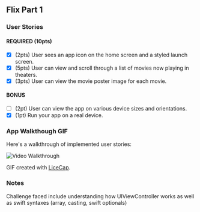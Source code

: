 ## Flix Part 1

### User Stories

#### REQUIRED (10pts)
- [X] (2pts) User sees an app icon on the home screen and a styled launch screen.
- [X] (5pts) User can view and scroll through a list of movies now playing in theaters.
- [X] (3pts) User can view the movie poster image for each movie.

#### BONUS
- [ ] (2pt) User can view the app on various device sizes and orientations.
- [X] (1pt) Run your app on a real device.

### App Walkthough GIF
Here's a walkthrough of implemented user stories:

<img src='https://imgur.com/xxiH8bJ' title='Video Walkthrough' width='' alt='Video Walkthrough' />

GIF created with [LiceCap](http://www.cockos.com/licecap/).

### Notes
Challenge faced include understanding how UIViewController works as well as swift syntaxes (array, casting, swift optionals)
